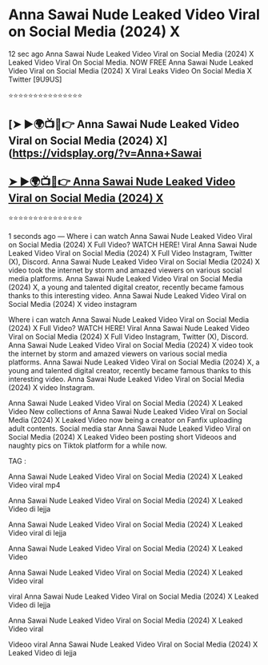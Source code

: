 ﻿# Anna Sawai Nude Leaked Video Viral on Social Media (2024) X



12 sec ago Anna Sawai Nude Leaked Video Viral on Social Media (2024) X Leaked Video Viral On Social Media. NOW FREE Anna Sawai Nude Leaked Video Viral on Social Media (2024) X Viral Leaks Video On Social Media X Twitter [9U9US]

⭐⭐⭐⭐⭐⭐⭐⭐⭐⭐⭐⭐⭐⭐⭐

## [➤ ►🌍📺📱👉 Anna Sawai Nude Leaked Video Viral on Social Media (2024) X](https://vidsplay.org/?v=Anna+Sawai

## [➤ ►🌍📺📱👉 Anna Sawai Nude Leaked Video Viral on Social Media (2024) X](https://vidsplay.org/?v=Anna+Sawai)


⭐⭐⭐⭐⭐⭐⭐⭐⭐⭐⭐⭐⭐⭐⭐



1 seconds ago — Where i can watch Anna Sawai Nude Leaked Video Viral on Social Media (2024) X Full Video? WATCH HERE! Viral Anna Sawai Nude Leaked Video Viral on Social Media (2024) X Full Video Instagram, Twitter (X), Discord. Anna Sawai Nude Leaked Video Viral on Social Media (2024) X video took the internet by storm and amazed viewers on various social media platforms. Anna Sawai Nude Leaked Video Viral on Social Media (2024) X, a young and talented digital creator, recently became famous thanks to this interesting video. Anna Sawai Nude Leaked Video Viral on Social Media (2024) X video instagram

Where i can watch Anna Sawai Nude Leaked Video Viral on Social Media (2024) X Full Video? WATCH HERE! Viral Anna Sawai Nude Leaked Video Viral on Social Media (2024) X Full Video Instagram, Twitter (X), Discord. Anna Sawai Nude Leaked Video Viral on Social Media (2024) X video took the internet by storm and amazed viewers on various social media platforms. Anna Sawai Nude Leaked Video Viral on Social Media (2024) X, a young and talented digital creator, recently became famous thanks to this interesting video. Anna Sawai Nude Leaked Video Viral on Social Media (2024) X video Instagram.

Anna Sawai Nude Leaked Video Viral on Social Media (2024) X Leaked Video New collections of Anna Sawai Nude Leaked Video Viral on Social Media (2024) X Leaked Video now being a creator on Fanfix uploading adult contents. Social media star Anna Sawai Nude Leaked Video Viral on Social Media (2024) X Leaked Video been posting short Videoos and naughty pics on Tiktok platform for a while now.

TAG :

 

Anna Sawai Nude Leaked Video Viral on Social Media (2024) X Leaked Video viral mp4

 

Anna Sawai Nude Leaked Video Viral on Social Media (2024) X Leaked Video di lejja

 

Anna Sawai Nude Leaked Video Viral on Social Media (2024) X Leaked Video viral di lejja

 

Anna Sawai Nude Leaked Video Viral on Social Media (2024) X Leaked Video

 

Anna Sawai Nude Leaked Video Viral on Social Media (2024) X Leaked Video viral

 

viral Anna Sawai Nude Leaked Video Viral on Social Media (2024) X Leaked Video di lejja

 

Anna Sawai Nude Leaked Video Viral on Social Media (2024) X Leaked Video viral

 

Videoo viral Anna Sawai Nude Leaked Video Viral on Social Media (2024) X Leaked Video di lejja